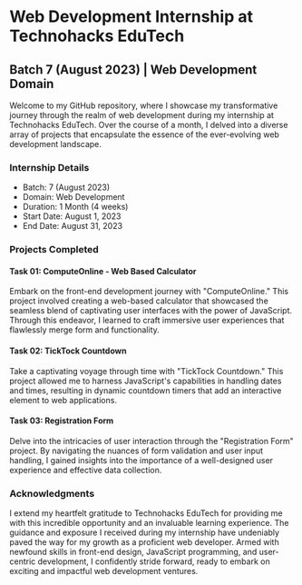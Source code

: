 # Web Development Internship at Technohacks EduTech
## Batch 7 (August 2023) | Web Development Domain

Welcome to my GitHub repository, where I showcase my transformative journey through the realm of web development during my internship at Technohacks EduTech. Over the course of a month, I delved into a diverse array of projects that encapsulate the essence of the ever-evolving web development landscape.

### Internship Details
- Batch: 7 (August 2023)
- Domain: Web Development
- Duration: 1 Month (4 weeks)
- Start Date: August 1, 2023
- End Date: August 31, 2023

### Projects Completed

#### Task 01: ComputeOnline - Web Based Calculator
Embark on the front-end development journey with "ComputeOnline." This project involved creating a web-based calculator that showcased the seamless blend of captivating user interfaces with the power of JavaScript. Through this endeavor, I learned to craft immersive user experiences that flawlessly merge form and functionality.

#### Task 02: TickTock Countdown
Take a captivating voyage through time with "TickTock Countdown." This project allowed me to harness JavaScript's capabilities in handling dates and times, resulting in dynamic countdown timers that add an interactive element to web applications.

#### Task 03: Registration Form
Delve into the intricacies of user interaction through the "Registration Form" project. By navigating the nuances of form validation and user input handling, I gained insights into the importance of a well-designed user experience and effective data collection.

### Acknowledgments
I extend my heartfelt gratitude to Technohacks EduTech for providing me with this incredible opportunity and an invaluable learning experience. The guidance and exposure I received during my internship have undeniably paved the way for my growth as a proficient web developer. Armed with newfound skills in front-end design, JavaScript programming, and user-centric development, I confidently stride forward, ready to embark on exciting and impactful web development ventures.
